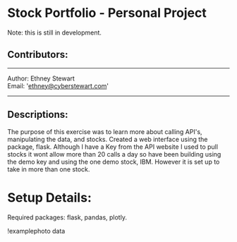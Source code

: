 # Stock Portfolio - Personal Project

Note: this is still in development.

## Contributors:
---

Author: Ethney Stewart  <br>
Email: 'ethney@cyberstewart.com'<br>

---

## Descriptions:
The purpose of this exercise was to learn more about calling API's, manipulating the data, and stocks. 
Created a web interface using the package, flask. 
Although I have a Key from the API website I used to pull stocks it wont allow more than 20 calls a day so have been building using the demo key and using the one demo stock, IBM. However it is set up to take in more than one stock. 

# Setup Details:
Required packages: flask, pandas, plotly.

!examplephoto data
